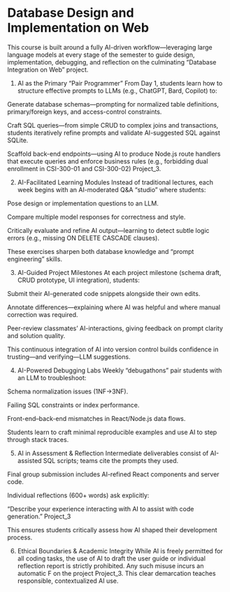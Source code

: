 # Database Design and Implementation on Web 
This course is built around a fully AI-driven workflow—leveraging large language models at every stage of the semester to guide design, implementation, debugging, and reflection on the culminating “Database Integration on Web” project.

1. AI as the Primary “Pair Programmer”
From Day 1, students learn how to structure effective prompts to LLMs (e.g., ChatGPT, Bard, Copilot) to:

Generate database schemas—prompting for normalized table definitions, primary/foreign keys, and access-control constraints.

Craft SQL queries—from simple CRUD to complex joins and transactions, students iteratively refine prompts and validate AI-suggested SQL against SQLite.

Scaffold back-end endpoints—using AI to produce Node.js route handlers that execute queries and enforce business rules (e.g., forbidding dual enrollment in CSI-300-01 and CSI-300-02) Project_3.

2. AI-Facilitated Learning Modules
Instead of traditional lectures, each week begins with an AI-moderated Q&A “studio” where students:

Pose design or implementation questions to an LLM.

Compare multiple model responses for correctness and style.

Critically evaluate and refine AI output—learning to detect subtle logic errors (e.g., missing ON DELETE CASCADE clauses).

These exercises sharpen both database knowledge and “prompt engineering” skills.

3. AI-Guided Project Milestones
At each project milestone (schema draft, CRUD prototype, UI integration), students:

Submit their AI-generated code snippets alongside their own edits.

Annotate differences—explaining where AI was helpful and where manual correction was required.

Peer-review classmates’ AI-interactions, giving feedback on prompt clarity and solution quality.

This continuous integration of AI into version control builds confidence in trusting—and verifying—LLM suggestions.

4. AI-Powered Debugging Labs
Weekly “debugathons” pair students with an LLM to troubleshoot:

Schema normalization issues (1NF→3NF).

Failing SQL constraints or index performance.

Front-end–back-end mismatches in React/Node.js data flows.

Students learn to craft minimal reproducible examples and use AI to step through stack traces.

5. AI in Assessment & Reflection
Intermediate deliverables consist of AI-assisted SQL scripts; teams cite the prompts they used.

Final group submission includes AI-refined React components and server code.

Individual reflections (600+ words) ask explicitly:

“Describe your experience interacting with AI to assist with code generation.” Project_3

This ensures students critically assess how AI shaped their development process.

6. Ethical Boundaries & Academic Integrity
While AI is freely permitted for all coding tasks, the use of AI to draft the user guide or individual reflection report is strictly prohibited. Any such misuse incurs an automatic F on the project Project_3. This clear demarcation teaches responsible, contextualized AI use.
